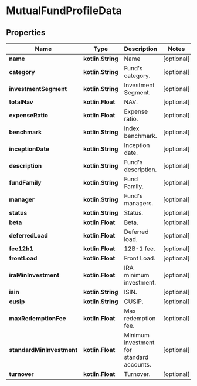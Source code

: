 
# MutualFundProfileData

## Properties
Name | Type | Description | Notes
------------ | ------------- | ------------- | -------------
**name** | **kotlin.String** | Name |  [optional]
**category** | **kotlin.String** | Fund&#39;s category. |  [optional]
**investmentSegment** | **kotlin.String** | Investment Segment. |  [optional]
**totalNav** | **kotlin.Float** | NAV. |  [optional]
**expenseRatio** | **kotlin.Float** | Expense ratio. |  [optional]
**benchmark** | **kotlin.String** | Index benchmark. |  [optional]
**inceptionDate** | **kotlin.String** | Inception date. |  [optional]
**description** | **kotlin.String** | Fund&#39;s description. |  [optional]
**fundFamily** | **kotlin.String** | Fund Family. |  [optional]
**manager** | **kotlin.String** | Fund&#39;s managers. |  [optional]
**status** | **kotlin.String** | Status. |  [optional]
**beta** | **kotlin.Float** | Beta. |  [optional]
**deferredLoad** | **kotlin.Float** | Deferred load. |  [optional]
**fee12b1** | **kotlin.Float** | 12B-1 fee. |  [optional]
**frontLoad** | **kotlin.Float** | Front Load. |  [optional]
**iraMinInvestment** | **kotlin.Float** | IRA minimum investment. |  [optional]
**isin** | **kotlin.String** | ISIN. |  [optional]
**cusip** | **kotlin.String** | CUSIP. |  [optional]
**maxRedemptionFee** | **kotlin.Float** | Max redemption fee. |  [optional]
**standardMinInvestment** | **kotlin.Float** | Minimum investment for standard accounts. |  [optional]
**turnover** | **kotlin.Float** | Turnover. |  [optional]




